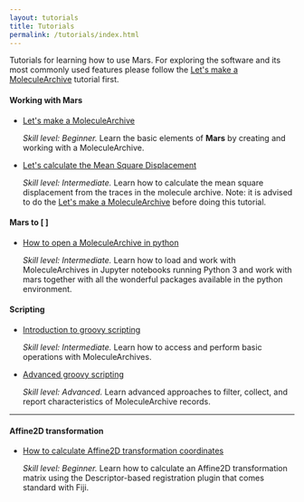 ```yaml
---
layout: tutorials
title: Tutorials
permalink: /tutorials/index.html
---
```


Tutorials for learning how to use Mars. For exploring the software and its most commonly used features please follow the [Let's make a MoleculeArchive](https://duderstadt-lab.github.io/mars-docs/tutorials/workingwithmars/create-a-Molecule-Archive/) tutorial first.

#### Working with Mars
* [Let's make a MoleculeArchive](https://duderstadt-lab.github.io/mars-docs/tutorials/workingwithmars/create-a-Molecule-Archive/)

  _Skill level: Beginner._ Learn the basic elements of **Mars** by creating and working with a MoleculeArchive.
* [Let's calculate the Mean Square Displacement](https://duderstadt-lab.github.io/mars-docs/tutorials/workingwithmars/calculate-msd/)

  _Skill level: Intermediate._  Learn how to calculate the mean square displacement from the traces in the molecule archive.
  Note: it is advised to do the [Let's make a MoleculeArchive](https://duderstadt-lab.github.io/mars-docs/tutorials/workingwithmars/create-a-Molecule-Archive/) before doing this tutorial.

#### Mars to [ ]
* [How to open a MoleculeArchive in python](open-a-Molecule-Archive-in-Python)

  _Skill level: Intermediate._  Learn how to load and work with MoleculeArchives in Jupyter notebooks running Python 3 and work with mars together with all the wonderful packages available in the python environment.

#### Scripting
* [Introduction to groovy scripting](introduction-to-groovy-scripting)

  _Skill level: Intermediate._ Learn how to access and perform basic operations with MoleculeArchives.
* [Advanced groovy scripting](advanced-groovy-scripting)

  _Skill level: Advanced._ Learn advanced approaches to filter, collect, and report characteristics of MoleculeArchive records.

----

#### Affine2D transformation
* [How to calculate Affine2D transformation coordinates](HowToCalculateAffine2D)

  _Skill level: Beginner._ Learn how to calculate an Affine2D transformation matrix using the Descriptor-based registration plugin that comes standard with Fiji.
